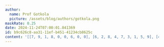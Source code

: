 ```yaml
---
author:
  name: Prof Gotkola
  picture: /assets/blog/authors/gotkola.png
maskRate: 0.25
date: 2024-11-24T07:00:01.841369
id: b9c626c8-aa31-11ef-b451-41234cb8625c
content: '[[7, 9, 1, 8, 0, 0, 6, 0, 0], [6, 2, 8, 4, 7, 3, 1, 5, 9], [4, 0, 3, 9, 1, 0, 2, 8, 7], [2, 3, 6, 1, 5, 4, 7, 9, 8], [8, 4, 5, 7, 9, 2, 3, 6, 1], [1, 7, 9, 0, 0, 8, 0, 2, 0], [0, 1, 0, 6, 8, 7, 9, 0, 0], [3, 0, 7, 5, 0, 0, 8, 1, 0], [9, 8, 0, 2, 3, 1, 5, 0, 6]]'
---
```


